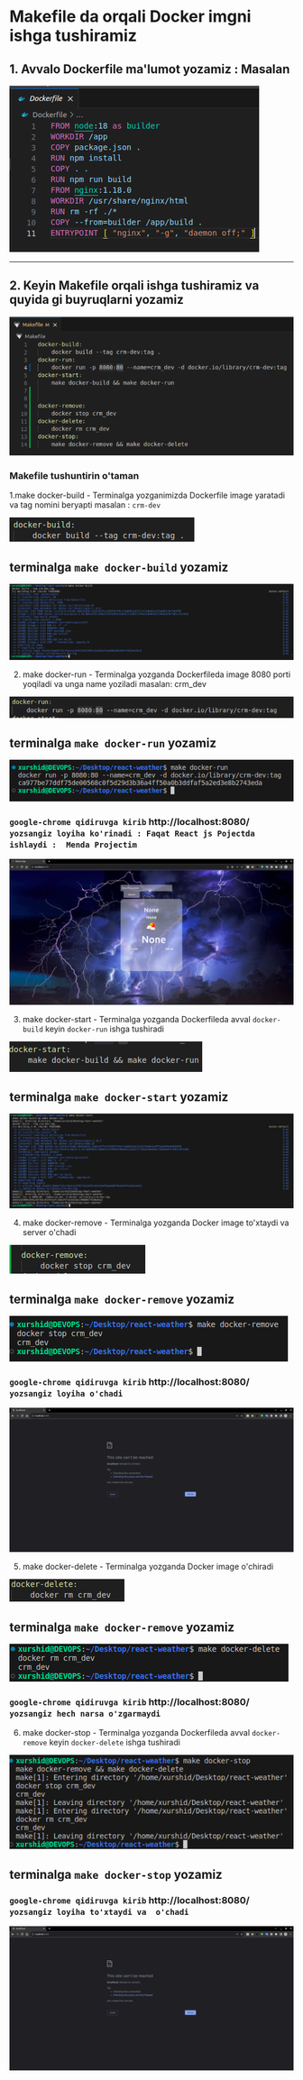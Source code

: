 # Makefile da orqali Docker imgni ishga tushiramiz

## 1. Avvalo Dockerfile ma'lumot yozamiz : Masalan 

<img src="./img/1.png">


---

## 2. Keyin Makefile orqali ishga tushiramiz va quyida gi buyruqlarni yozamiz

<img src="./img/2.png">

### Makefile tushuntirin o'taman

1.make docker-build - Terminalga yozganimizda Dockerfile image yaratadi va tag nomini beryapti masalan  : ```crm-dev ```  



<img src="./img/3.png">

## terminalga ``make docker-build`` yozamiz

<img src="./img/4.png">


2. make docker-run - Terminalga yozganda  Dockerfileda image 8080 porti yoqiladi va unga name yoziladi masalan: crm_dev 

<img src="./img/6.png">


## terminalga ``make docker-run`` yozamiz


<img src="./img/5.png">



### ```google-chrome qidiruvga kirib``` http://localhost:8080/ ```yozsangiz loyiha ko'rinadi : Faqat React js Pojectda ishlaydi :  Menda Projectim```


<img src="./img/7.png">


3. make docker-start - Terminalga yozganda  Dockerfileda avval ```docker-build``` keyin ```docker-run``` ishga tushiradi

<img src="./img/9.png">


## terminalga ``make docker-start`` yozamiz

<img src="./img/8.png">



4. make docker-remove -  Terminalga yozganda Docker image to'xtaydi va server o'chadi

<img src="./img/10.png">


## terminalga ``make docker-remove`` yozamiz


<img src="./img/11.png">

### ```google-chrome qidiruvga kirib``` http://localhost:8080/ ```yozsangiz loyiha o'chadi```

<img src="./img/12.png">

5. make docker-delete - Terminalga yozganda Docker image o'chiradi


<img src="./img/13.png">

## terminalga ``make docker-remove`` yozamiz

<img src="./img/14.png">


### ```google-chrome qidiruvga kirib``` http://localhost:8080/ ```yozsangiz hech narsa o'zgarmaydi```


6. make docker-stop - Terminalga yozganda  Dockerfileda avval ```docker-remove``` keyin ```docker-delete``` ishga tushiradi

<img src="./img/15.png">

## terminalga ``make docker-stop`` yozamiz

### ```google-chrome qidiruvga kirib``` http://localhost:8080/ ```yozsangiz loyiha to'xtaydi va  o'chadi```

<img src="./img/12.png">
